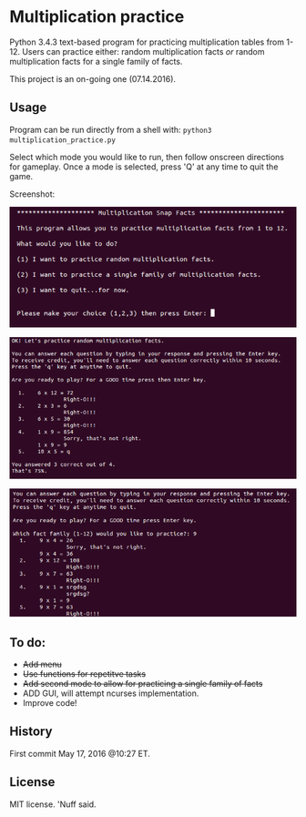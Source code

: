 # Multiplication practice 

Python 3.4.3 text-based program for practicing multiplication tables from 1-12. 
Users can practice either: 
random multiplication facts _or_ random multiplication facts for a single family of facts. 

This project is an on-going one (07.14.2016).  
## Usage 

Program can be run directly from a shell with: 
`python3 multiplication_practice.py`

Select which mode you would like to run, then follow onscreen directions for gameplay. 
Once a mode is selected, press 'Q' at any time to quit the game.


Screenshot: 

![Alt text](https://github.com/marshki/multiplication_practice/blob/master/menu.png?raw+true "Menu")

![Alt text](https://github.com/marshki/multiplication_practice/blob/master/random.png?raw+true "random_function")

![Alt_text](https://github.com/marshki/multiplication_practice/blob/master/single.png?raw+true "single_function")

## To do: 
* ~~Add menu~~ 
* ~~Use functions for repetitve tasks~~ 
* ~~Add second mode to allow for practicing a single family of facts~~ 
* ADD GUI, will attempt ncurses implementation. 
* Improve code! 
## History 

First commit May 17, 2016 @10:27 ET. 

## License 

MIT license. 'Nuff said. 
